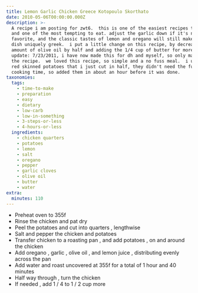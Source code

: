 ```yaml
---
title: Lemon Garlic Chicken Greece Kotopoulo Skorthato
date: 2010-05-06T00:00:00.000Z
description: >-
  A recipe i am posting for zwt6.  this is one of the easiest recipes to make,
  and one of the most tempting to eat. adjust the garlic down if it's not a
  favorite, and the classic tastes of lemon and oregano will still make this
  dish uniquely greek.  i put a little change on this recipe, by decreasing the
  amount of olive oil by half and adding the 1/4 cup of butter for more flavor. 
  update: 7/23/2011, i have now made this for dh and myself, so only made 1/2 of
  the recipe.  we loved this recipe, so simple and a no fuss meal.  i used small
  red skinned potatoes that i just cut in half, they didn't need the full
  cooking time, so added them in about an hour before it was done.
taxonomies:
  tags:
    - time-to-make
    - preparation
    - easy
    - dietary
    - low-carb
    - low-in-something
    - 3-steps-or-less
    - 4-hours-or-less
  ingredients:
    - chicken quarters
    - potatoes
    - lemon
    - salt
    - oregano
    - pepper
    - garlic cloves
    - olive oil
    - butter
    - water
extra:
  minutes: 110
---
```

 - Preheat oven to 355f
 - Rinse the chicken and pat dry
 - Peel the potatoes and cut into quarters , lengthwise
 - Salt and pepper the chicken and potatoes
 - Transfer chicken to a roasting pan , and add potatoes , on and around the chicken
 - Add oregano , garlic , olive oil , and lemon juice , distributing evenly across the pan
 - Add water and roast uncovered at 355f for a total of 1 hour and 40 minutes
 - Half way through , turn the chicken
 - If needed , add 1 / 4 to 1 / 2 cup more
